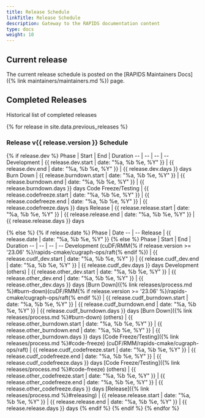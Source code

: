 ```yaml
---
title: Release Schedule
linkTitle: Release Schedule
description: Gateway to the RAPIDS documentation content
type: docs
weight: 10
---
```


## Current release

The current release schedule is posted on the [RAPIDS Maintainers Docs]({% link maintainers/maintainers.md %}) page.

## Completed Releases

Historical list of completed releases

{% for release in site.data.previous_releases %}
### Release v{{ release.version }} Schedule

{% if release.dev %}
Phase | Start | End | Duration
-- | -- | -- | --
Development | {{ release.dev.start | date: "%a, %b %e, %Y" }} | {{ release.dev.end | date: "%a, %b %e, %Y" }} | {{ release.dev.days }} days
Burn Down | {{ release.burndown.start | date: "%a, %b %e, %Y" }} | {{ release.burndown.end | date: "%a, %b %e, %Y" }} | {{ release.burndown.days }} days
Code Freeze/Testing | {{ release.codefreeze.start | date: "%a, %b %e, %Y" }} | {{ release.codefreeze.end | date: "%a, %b %e, %Y" }} | {{ release.codefreeze.days }} days
Release | {{ release.release.start | date: "%a, %b %e, %Y" }} | {{ release.release.end | date: "%a, %b %e, %Y" }} | {{ release.release.days }} days

{% else %}
{% if release.date %}
Phase | Date
-- | --
Release | {{ release.date | date: "%a, %b %e, %Y" }}
{% else %}
Phase | Start | End | Duration
-- | -- | -- | --
Development (cuDF/RMM{% if release.version >= '23.06' %}/rapids-cmake/cugraph-ops/raft{% endif %}) | {{ release.cudf_dev.start | date: "%a, %b %e, %Y" }} | {{ release.cudf_dev.end | date: "%a, %b %e, %Y" }} | {{ release.cudf_dev.days }} days
Development (others) | {{ release.other_dev.start | date: "%a, %b %e, %Y" }} | {{ release.other_dev.end | date: "%a, %b %e, %Y" }} | {{ release.other_dev.days }} days
[Burn Down]({% link releases/process.md %}#burn-down)(cuDF/RMM{% if release.version >= '23.06' %}/rapids-cmake/cugraph-ops/raft{% endif %}) | {{ release.cudf_burndown.start | date: "%a, %b %e, %Y" }} | {{ release.cudf_burndown.end | date: "%a, %b %e, %Y" }} | {{ release.cudf_burndown.days }} days
[Burn Down]({% link releases/process.md %}#burn-down) (others) | {{ release.other_burndown.start | date: "%a, %b %e, %Y" }} | {{ release.other_burndown.end | date: "%a, %b %e, %Y" }} | {{ release.other_burndown.days }} days
[Code Freeze/Testing]({% link releases/process.md %}#code-freeze) (cuDF/RMM/rapids-cmake/cugraph-ops/raft) | {{ release.cudf_codefreeze.start | date: "%a, %b %e, %Y" }} | {{ release.cudf_codefreeze.end | date: "%a, %b %e, %Y" }} | {{ release.cudf_codefreeze.days }} days
[Code Freeze/Testing]({% link releases/process.md %}#code-freeze) (others) | {{ release.other_codefreeze.start | date: "%a, %b %e, %Y" }} | {{ release.other_codefreeze.end | date: "%a, %b %e, %Y" }} | {{ release.other_codefreeze.days }} days
[Release]({% link releases/process.md %}#releasing) | {{ release.release.start | date: "%a, %b %e, %Y" }} | {{ release.release.end | date: "%a, %b %e, %Y" }} | {{ release.release.days }} days
{% endif %}
{% endif %}
{% endfor %}
